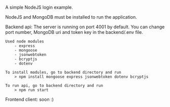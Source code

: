 A simple NodeJS login example.

NodeJS and MongoDB must be installed to run the application.

Backend api:
    The server is running on port 4001 by default.
    You can change port number, MongoDB uri and token key in the backend/.env file.

    Used node modules
        - express
        - mongoose
        - jsonwebtoken
        - bcryptjs
        - dotenv 

    To install modules, go to backend directory and run
        > npm install mongoose express jsonwebtoken dotenv bcryptjs

    To run api, go to backend directory and run
        > npm run start


Frontend client:
    soon :)